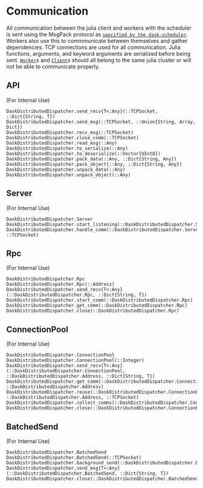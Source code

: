 # Communication

All communication between the julia client and workers with the scheduler is sent using the MsgPack protocol as [`specified by the dask-scheduler`](https://distributed.readthedocs.io/en/latest/protocol.html). Workers also use this to commmunicate between themselves and gather dependencies. TCP connections are used for all communication. Julia functions, arguments, and keyword arguments are serialized before being sent. [`Worker`](@ref)s and [`Client`](@ref)s should all belong to the same julia cluster or will not be able to communicate properly.

## API 
(For Internal Use)

```@docs
DaskDistributedDispatcher.send_recv{T<:Any}(::TCPSocket, ::Dict{String, T})
DaskDistributedDispatcher.send_msg(::TCPSocket, ::Union{String, Array, Dict})
DaskDistributedDispatcher.recv_msg(::TCPSocket)
DaskDistributedDispatcher.close_comm(::TCPSocket)
DaskDistributedDispatcher.read_msg(::Any)
DaskDistributedDispatcher.to_serialize(::Any)
DaskDistributedDispatcher.to_deserialize(::Vector{UInt8})
DaskDistributedDispatcher.pack_data(::Any, ::Dict{String, Any})
DaskDistributedDispatcher.pack_object(::Any, ::Dict{String, Any})
DaskDistributedDispatcher.unpack_data(::Any)
DaskDistributedDispatcher.unpack_object(::Any)
```

## Server
(For Internal Use)

```@docs
DaskDistributedDispatcher.Server
DaskDistributedDispatcher.start_listening(::DaskDistributedDispatcher.Server)
DaskDistributedDispatcher.handle_comm(::DaskDistributedDispatcher.Server, ::TCPSocket)
```

## Rpc
(For Internal Use)

```@docs
DaskDistributedDispatcher.Rpc
DaskDistributedDispatcher.Rpc(::Address)
DaskDistributedDispatcher.send_recv{T<:Any}(::DaskDistributedDispatcher.Rpc, ::Dict{String, T})
DaskDistributedDispatcher.start_comm(::DaskDistributedDispatcher.Rpc)
DaskDistributedDispatcher.get_comm(::DaskDistributedDispatcher.Rpc)
DaskDistributedDispatcher.close(::DaskDistributedDispatcher.Rpc)
```

## ConnectionPool 
(For Internal Use)

```@docs
DaskDistributedDispatcher.ConnectionPool
DaskDistributedDispatcher.ConnectionPool(::Integer)
DaskDistributedDispatcher.send_recv{T<:Any}(::DaskDistributedDispatcher.ConnectionPool, ::DaskDistributedDispatcher.Address, ::Dict{String, T})
DaskDistributedDispatcher.get_comm(::DaskDistributedDispatcher.ConnectionPool, ::DaskDistributedDispatcher.Address)
DaskDistributedDispatcher.reuse(::DaskDistributedDispatcher.ConnectionPool, ::DaskDistributedDispatcher.Address, ::TCPSocket)
DaskDistributedDispatcher.collect_comms(::DaskDistributedDispatcher.ConnectionPool)
DaskDistributedDispatcher.close(::DaskDistributedDispatcher.ConnectionPool)
```

## BatchedSend 
(For Internal Use)

```@docs
DaskDistributedDispatcher.BatchedSend
DaskDistributedDispatcher.BatchedSend(::TCPSocket)
DaskDistributedDispatcher.background_send(::DaskDistributedDispatcher.BatchedSend)
DaskDistributedDispatcher.send_msg{T<:Any}(::DaskDistributedDispatcher.BatchedSend, ::Dict{String, T})
DaskDistributedDispatcher.close(::DaskDistributedDispatcher.BatchedSend)
```
